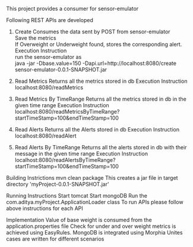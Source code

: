 This project provides a consumer for sensor-emulator

Following REST APIs are developed

1. Create
Consumes the data sent by POST from sensor-emulator<br>
Save the metrics<br>
If Overweight or Underweight found, stores the corresponding alert.<br>
Execution Instruction<br>
run the sensor-emulator as<br> 
java -jar -Dbase.value=150 -Dapi.url=http://localhost:8080/create sensor-emulator-0.0.1-SNAPSHOT.jar

2. Read Metrics 
Returns all the metrics stored in db
Execution Instruction
localhost:8080/readMetrics


3. Read Metrics By TimeRange 
Returns all the metrics stored in db in the given time range
Execution Instruction
localhost:8080/readMetricsByTimeRange?startTimeStamp=100&endTimeStamp=100

4. Read Alerts 
Returns all the Alerts stored in db
Execution Instruction
localhost:8080/readAlert


5. Read Alerts By TimeRange 
Returns all the alerts stored in db with their message in the given time range
Execution Instruction
localhost:8080/readAlertsByTimeRange?startTimeStamp=100&endTimeStamp=100

Building Instrictions
mvn clean package
This creates a jar file in target directory 'myProject-0.0.1-SNAPSHOT.jar'

Running Instructions
Start tomcat
Start mongoDB
Run the com.aditya.myProject.ApplicationLoader class
To run APIs please follow above instructions for each API

Implementation 
Value of base weight is consumed from the application.properties file
Check for under and over weight metrics is achieved using EasyRules.
MongoDB is integrated using Morphia
Unites cases are written for different scenarios

	

